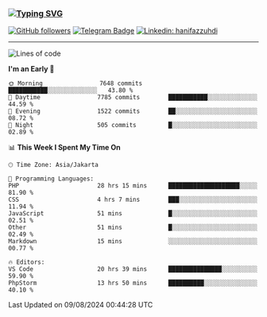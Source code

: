 ### [![Typing SVG](https://readme-typing-svg.herokuapp.com?font=lato&size=22&lines=Hi+There+👋)](https://git.io/typing-svg) 

[![GitHub followers](https://img.shields.io/github/followers/hanifazzuhdi?label=Follow&style=social)](https://github.com/hanifazzuhdi/?tab=follow) 
[![Telegram Badge](https://img.shields.io/badge/-hanif0198-blue?style=social&logo=telegram&link=https://www.t.me/hanif0198/)](https://www.t.me/hanif0198/) 
[![Linkedin: hanifazzuhdi](https://img.shields.io/badge/-hanifazzuhdi-blue?style=flat-square&logo=Linkedin&logoColor=white&link=https://www.linkedin.com/in/hanif-az-zuhdi-69688019b/)](https://www.linkedin.com/in/hanif-az-zuhdi-69688019b/) 

<hr/>

<!--START_SECTION:waka-->
![Lines of code](https://img.shields.io/badge/From%20Hello%20World%20I%27ve%20Written-63.3%20million%20lines%20of%20code-blue)

**I'm an Early 🐤** 

```text
🌞 Morning                7648 commits        ███████████░░░░░░░░░░░░░░   43.80 % 
🌆 Daytime                7785 commits        ███████████░░░░░░░░░░░░░░   44.59 % 
🌃 Evening                1522 commits        ██░░░░░░░░░░░░░░░░░░░░░░░   08.72 % 
🌙 Night                  505 commits         █░░░░░░░░░░░░░░░░░░░░░░░░   02.89 % 
```


📊 **This Week I Spent My Time On** 

```text
🕑︎ Time Zone: Asia/Jakarta

💬 Programming Languages: 
PHP                      28 hrs 15 mins      ████████████████████░░░░░   81.90 % 
CSS                      4 hrs 7 mins        ███░░░░░░░░░░░░░░░░░░░░░░   11.94 % 
JavaScript               51 mins             █░░░░░░░░░░░░░░░░░░░░░░░░   02.51 % 
Other                    51 mins             █░░░░░░░░░░░░░░░░░░░░░░░░   02.49 % 
Markdown                 15 mins             ░░░░░░░░░░░░░░░░░░░░░░░░░   00.77 % 

🔥 Editors: 
VS Code                  20 hrs 39 mins      ███████████████░░░░░░░░░░   59.90 % 
PhpStorm                 13 hrs 50 mins      ██████████░░░░░░░░░░░░░░░   40.10 % 
```


 Last Updated on 09/08/2024 00:44:28 UTC
<!--END_SECTION:waka-->
